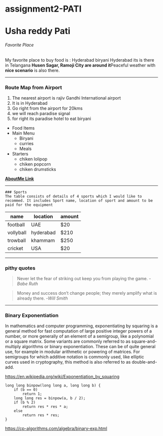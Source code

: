 # assignment2-PATI
# Usha reddy Pati
######  Favorite Place

My favorite place to buy food is : Hyderabad biryani
Hyderabad its is there in Telangana **Husen Sagar, Ramoji City are around it**Peaceful weather with **nice scenario** is also there.
***
### Route Map from Airport

1. The nearest airport is rajiv Gandhi International airport
2. It is in Hyderabad
3. Go right from the airport for 20kms
4. we will reach paradise signal
5. for right its paradise hotel to eat biryani

* Food Items
* Main Menu
    * Biryani
    * curries
    * Meals
* Starters
    * chiken lolipop
    * chiken popcorn
    * chiken drumsticks

 **[AboutMe Link](AboutMe.md)**

   ***
    ### Sports
    The table consists of details of 4 sports which I would like to recommed. It includes Sport name, location of sport and amount to be paid for the equipment

   |name|location|amount|
   |----|--------|------|
   |football|UAE|$20|
   |vollyball|hyderabad|$210|
   |trowball|khammam|$250|
   |cricket|USA|$20|

***
 ### pithy quotes

>Never let the fear of striking out keep you from playing the game.   -*Babe Ruth*


>Money and success don’t change people; they merely amplify what is already there.   -*Will Smith*

***

### Binary Exponentiation

In mathematics and computer programming, exponentiating by squaring is a general method for fast computation of large positive integer powers of a number, or more generally of an element of a semigroup, like a polynomial or a square matrix. Some variants are commonly referred to as square-and-multiply algorithms or binary exponentiation. These can be of quite general use, for example in modular arithmetic or powering of matrices. For semigroups for which additive notation is commonly used, like elliptic curves used in cryptography, this method is also referred to as double-and-add.

<https://en.wikipedia.org/wiki/Exponentiation_by_squaring>
```
long long binpow(long long a, long long b) {
    if (b == 0)
        return 1;
    long long res = binpow(a, b / 2);
    if (b % 2)
        return res * res * a;
    else
        return res * res;
}
```
<https://cp-algorithms.com/algebra/binary-exp.html>
